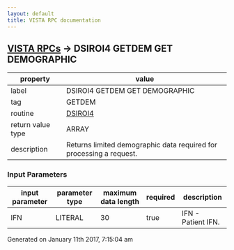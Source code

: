 ```yaml
---
layout: default
title: VISTA RPC documentation
---
```




## [VISTA RPCs](TableOfContent.md) &#8594; DSIROI4 GETDEM GET DEMOGRAPHIC 

 property | value 
--- | --- 
 label | DSIROI4 GETDEM GET DEMOGRAPHIC
 tag | GETDEM
 routine | [DSIROI4](http://code.osehra.org/dox/Routine_DSIROI4_source.html)
 return value type | ARRAY
 description | Returns limited demographic data required for processing a request.

### Input Parameters

| input parameter | parameter type | maximum data length | required | description | 
| --- | --- | --- | --- | --- | 
| IFN | LITERAL | 30 | true | IFN - Patient IFN. | 




 Generated on January 11th 2017, 7:15:04 am